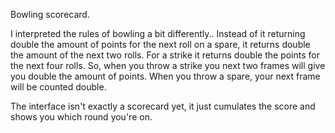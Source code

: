 Bowling scorecard.

I interpreted the rules of bowling a bit differently.. Instead of it returning double the amount of points for the next roll on a spare, it returns double the amount of the next two rolls. For a strike it returns double the points for the next four rolls.
So, when you throw a strike you next two frames will give you double the amount of points. When you throw a spare, your next frame will be counted double.

The interface isn't exactly a scorecard yet, it just cumulates the score and shows you which round you're on.
